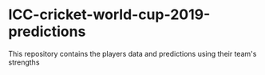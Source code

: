# ICC-cricket-world-cup-2019-predictions
This repository contains the players data and predictions using their team's strengths
